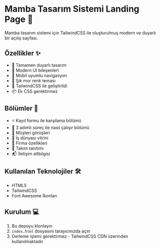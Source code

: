 # Mamba Tasarım Sistemi Landing Page 🎨

Mamba tasarım sistemi için TailwindCSS ile oluşturulmuş modern ve duyarlı bir açılış sayfası.

## Özellikler ✨

- 🎯 Tamamen duyarlı tasarım
- 🎨 Modern UI bileşenleri
- 📱 Mobil uyumlu navigasyon
- 💜 Şık mor renk teması
- 🔧 TailwindCSS ile geliştirildi
- 📦 Ek CSS gerektirmez

## Bölümler 📑

- ⚡ Kayıt formu ile karşılama bölümü
- 🔄 3 adımlı süreç ile nasıl çalışır bölümü
- 👥 Müşteri görüşleri
- 💼 İş dünyası vitrini
- 🏢 Firma özellikleri
- 🤝 Takım tanıtımı
- 📬 İletişim altbilgisi

## Kullanılan Teknolojiler 🛠️

- HTML5
- TailwindCSS
- Font Awesome İkonları

## Kurulum 💻

1. Bu depoyu klonlayın
2. `index.html` dosyasını tarayıcınızda açın
3. Derleme işlemi gerektirmez - TailwindCSS CDN üzerinden kullanılmaktadır